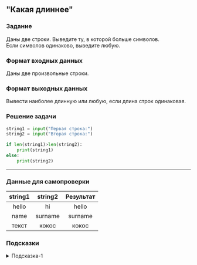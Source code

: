 ## "Какая длиннее"

### Задание

Даны две строки. Выведите ту, в которой больше символов. \
Если символов одинаково, выведите любую.

### Формат входных данных

Даны две произвольные строки.

### Формат выходных данных

Вывести наиболее длинную или любую, если длина строк одинаковая.

### Решение задачи

```python
string1 = input("Первая строка:")
string2 = input("Вторая строка:")

if len(string1)>len(string2):
    print(string1)
else:
    print(string2)
```

---

### Данные для самопроверки

| string1 | string2 |Результат |
| :---: | :---: | :---: |
| hello |   hi  | hello |
| name |   surname  | surname |
| текст |  кокос   | кокос |


### Подсказки

<details>
<summary>Подсказка-1</summary>
Вспомните про функцию len()
</details>
